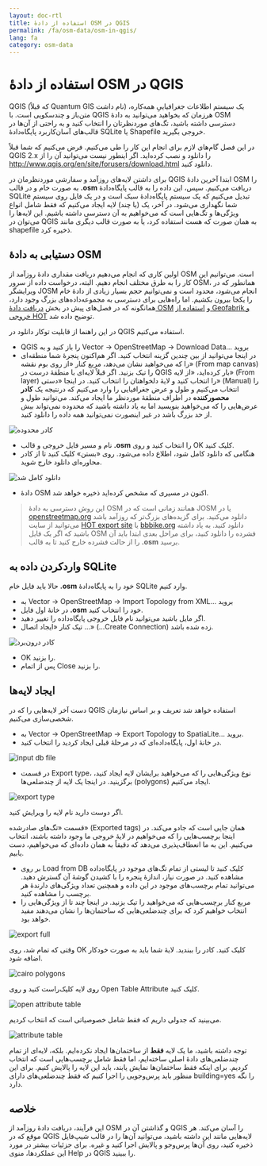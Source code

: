 ```yaml
---
layout: doc-rtl
title: استفاده از دادهٔ OSM در QGIS
permalink: /fa/osm-data/osm-in-qgis/
lang: fa
category: osm-data
---
```


استفاده از دادهٔ OSM در QGIS
=================


QGIS (که قبلاً Quantum GIS نام داشت) یک سیستم اطلاعات جغرافیاییِ همه‌کاره، متن‌باز و چندسکویی است. با QGIS هرزمان که بخواهید می‌توانید به دادهٔ OSM دسترسی داشته باشید، تگ‌های موردنظرتان را انتخاب کنید و به راحتی از آن‌ها در قالب‌های آسان‌کاربرد پایگاه‌دادهٔ SQLite یا Shapefile خروجی بگیرید.  

در این فصل گام‌های لازم برای انجام این کار را طی می‌کنیم. فرض می‌کنیم که شما قبلاً QGIS 2.x را دانلود و نصب کرده‌اید. اگر اینطور نیست می‌توانید آن را از <http://www.qgis.org/en/site/forusers/download.html> دانلود کنید.  

برای داشتن لایه‌های روزآمد و سفارشی موردنظرمان در QGIS ابتدا آخرین دادهٔ OSM را به صورت خام و در قالب **‎.osm** دریافت می‌کنیم. سپس، این داده را به قالب پایگاه‌دادهٔ SQLite تبدیل می‌کنیم که یک سیستم پایگاه‌دادهٔ سبک است و در یک فایل روی سیستم شما نگهداری می‌شود. در آخر، یک (یا چند) لایه‌ ایجاد می‌کنیم که فقط شامل انواع ویژگی‌ها و تگ‌هایی است که می‌خواهیم به آن دسترسی داشته باشیم. این لایه‌ها را می‌توان در QGIS به همان صورت که هست استفاده کرد، یا به صورت قالب دیگری مانند shapefile ذخیره کرد.  

دستیابی به دادهٔ OSM
---------------------------

اولین کاری که انجام می‌دهیم دریافت مقداری دادهٔ روزآمد از OSM است. می‌توانیم این کار را به طرق مختلف انجام دهیم. البته، درخواست داده از سرور OSM، همانطور که در ویرایشگر JOSM انجام می‌شود، محدود است و نمی‌توانیم حجم بسیار زیادی از دادهٔ خام را یکجا بیرون بکشیم. اما راه‌هایی برای دسترسی به مجموعه‌داده‌های بزرگ وجود دارد،
همانگونه که در فصل‌های پیش در بخش [دریافت دادهٔ OSM](/fa/osm-data/getting-data) و [استفاده از Geofabrik و خروجی HOT](/fa/osm-data/geofabrik-and-hot-export) توضیح داده شد.  

در این راهنما از قابلیت توکار دانلود در QGIS استفاده می‌کنیم.  

- QGIS را باز کنید و به Vector ->‏ OpenStreetMap ->‏ Download Data...‎ بروید  
- در اینجا می‌توانید از بین چندین گزینه انتخاب کنید. اگر هم‌اکنون پنجرهٔ شما منطقه‌ای را که می‌خواهید نشان می‌دهد، مربع کنار «از روی بوم نقشه» (From map canvas) را تیک بزنید. اگر قبلاً لایه‌ای با منطقهٔ درست در QGIS بار کرده‌اید، «از لایه» (From layer) را انتخاب کنید و لایهٔ دلخواهتان را انتخاب کنید. در اینجا «دستی» (Manual) را انتخاب می‌کنیم و طول و عرض جغرافیایی را وارد می‌کنیم که درنتیجه یک **کادر محصورکننده** در اطراف منطقهٔ موردنظر ما	 ایجاد می‌کند. می‌توانید طول و عرض‌هایی را که می‌خواهید بنویسید اما به یاد داشته باشید که محدوده نمی‌تواند بیش از حد بزرگ باشد در غیر اینصورت نمی‌توانید همه داده را دانلود کنید.  

![کادر محدوده][bounding box]

- نام و مسیر فایل خروجی و قالب **‎.osm** را انتخاب کنید و روی OK کلیک کنید.  
- هنگامی که دانلود کامل شود، اطلاع داده می‌شود. روی «بستن» کلیک کنید تا از کادر محاوره‌ای دانلود خارج شوید.  

![دانلود کامل شد][download complete]

- دادهٔ OSM اکنون در مسیری که مشخص کرده‌اید ذخیره خواهد شد.  

> این روش دسترسی به دادهٔ OSM همانند زمانی است که در JOSM یا در [openstreetmap.org](http://www.openstreetmap.org) دانلود می‌کنید. برای گزیده‌های بزرگ‌تر که روزآمد باشد می‌توانید از سایت [HOT export site](http://export.hotosm.org) یا [bbbike.org](http://extract.bbbike.org/) دانلود کنید. به یاد داشته باشید که اگر یک فایل OSM فشرده را دانلود کنید، برای مراحل بعدی ابتدا باید آن را از حالت فشرده خارج کنید تا به قالب **‎.osm** برسید.  


واردکردن داده به SQLite
---------------------------

حالا باید فایل خام **‎.osm** خود را به پایگاه‌دادهٔ SQLite وارد کنیم.  

- به Vector ->‏ OpenStreetMap ->‏ Import Topology from XML...‎ بروید  
- در خانهٔ اول فایل **‎.osm** خود را انتخاب کنید.  
- اگر مایل باشید می‌توانید نام فایل خروجی پایگاه‌داده را تغییر دهید.  
- تیک کنار «ایجاد اتصال ...» (...Create Connection) زده شده باشد.  

![کادر درون‌برد][import dialog]  

- OK را بزنید.  
- پس از اتمام Close را بزنید.  


ایجاد لایه‌ها
--------------

دست آخر لایه‌هایی را که در QGIS استفاده خواهد شد تعریف و بر اساس نیازمان شخصی‌سازی می‌کنیم.  

- به Vector ->‏ OpenStreetMap ->‏ Export Topology to SpatiaLite...‎ بروید.  
- در خانهٔ اول، پایگاه‌داده‌ای که در مرحلهٔ قبلی ایجاد کردید را انتخاب کنید.  

![input db file][]  

- در قسمت Export type، نوع ویژگی‌هایی را که می‌خواهید برایشان لایه ایجاد کنید، برگزینید. در اینجا یک لایه از چندضلعی‌ها (polygons) ایجاد می‌کنیم.  

![export type][]  

اگر دوست دارید نام لایه را ویرایش کنید.  

قسمت «تگ‌های صادرشده» (Exported tags) همان جایی است که جادو می‌کند. در اینجا برچسب‌هایی را که می‌خواهیم در لایهٔ خروجی ما وجود داشته باشند، انتخاب می‌کنیم. این به ما انعطاف‌پذیری می‌دهد که دقیقاً به همان داده‌ای که می‌خواهیم، دست یابیم.  

- بر روی Load from DB کلیک کنید تا لیستی از تمام تگ‌های موجود در پایگاه‌داده مشاهده کنید. در صورت نیاز، اندازهٔ پنجره را با کشیدن گوشهٔ آن گسترش دهید. می‌توانید تمام برچسب‌های موجود در این داده و همچنین تعداد ویژگی‌های دارندهٔ هر برچسب را مشاهده کنید.  
- مربع کنار برچسب‌هایی که می‌خواهید را تیک بزنید. در اینجا چند تا از ویژگی‌هایی را انتخاب خواهیم کرد که برای چندضلعی‌هایی که ساختمان‌ها را نشان می‌دهند مفید خواهد بود.  

![export full][]  

وقتی که تمام شد، روی OK کلیک کنید. کادر را ببندید. لایهٔ شما باید به صورت خودکار اضافه شود.  

![cairo polygons][]  

روی لایه کلیک‌راست کنید و روی Open Table Attribute کلیک کنید.  

![open attribute table][]  

می‌بینید که جدولی داریم که فقط شامل خصوصیاتی است که انتخاب کردیم.  

![attribute table][]  

توجه داشته باشید، ما یک لایه **فقط** از ساختمان‌ها ایجاد نکرده‌ایم. بلکه، لایه‌ای از  تمام چندضلعی‌های دادهٔ اصلی ساخته‌ایم، اما فقط شامل برچسب‌هایی است که انتخاب کردیم. برای اینکه فقط ساختمان‌ها نمایش یابند، باید این لایه را پالایش کنیم. برای این منظور باید پرس‌وجویی را اجرا کنیم که فقط چندضلعی‌های دارای building=yes را نگه دارد.


خلاصه
-------

این فرآیند، دریافت دادهٔ روزآمد از OSM و گذاشتن آن در QGIS را آسان می‌کند. هر موقع که در QGIS لایه‌هایی مانند این داشته باشید، می‌توانید آن‌ها را در قالب شیپ‌فایل ذخیره کنید، روی آن‌ها پرس‌وجو و پالایش اجرا کنید و غیره. برای جزئیات بیشتر در مورد این عملکردها، منوی Help در QGIS را ببینید.  


[bounding box]: /images/osm-data/bounding_box.png
[download complete]: /images/osm-data/download_complete.png
[import dialog]: /images/osm-data/import_dialog.png
[input db file]: /images/osm-data/input_db_file.png
[export type]: /images/osm-data/export_type.png
[export full]: /images/osm-data/export_full.png
[cairo polygons]: /images/osm-data/cairo_polygons.png
[open attribute table]: /images/osm-data/open_attribute_table.png
[attribute table]: /images/osm-data/attribute_table.png
